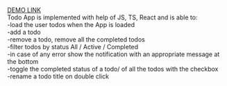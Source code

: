 [DEMO LINK](https://TetKopot.github.io/<repo_name>/)   
Todo App is implemented with help of JS, TS, React and is able to:  
-load the user todos when the App is loaded  
-add a todo  
-remove a todo, remove all the completed todos   
-filter todos by status All / Active / Completed  
-in case of any error show the notification with an appropriate message at the bottom  
-toggle the completed status of a todo/ of all the todos with the checkbox  
-rename a todo title on double click  
